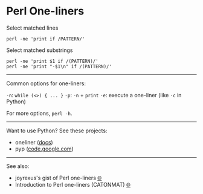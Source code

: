 Perl One-liners
===============

Select matched lines

    perl -ne 'print if /PATTERN/'

Select matched substrings

    perl -ne 'print $1 if /(PATTERN)/'
    perl -ne 'print "-$1\n" if /(PATTERN)/'

-------------------------------------------------

Common options for one-liners:

`-n`: `while (<>) { ... }`
`-p`: `-n` + `print`
`-e`: execute a one-liner (like `-c` in Python)

For more options, `perl -h`.

-------------------------------------------------

Want to use Python? See these projects:

* oneliner ([docs](https://python-oneliner.readthedocs.io/en/latest/))
* pyp ([code.google.com](https://code.google.com/archive/p/pyp/))


-------------------------------------------------

See also: 

* joyrexus's gist of Perl one-liners [:globe_with_meridians:](https://gist.github.com//7328094)
* Introduction to Perl one-liners (CATONMAT) [:globe_with_meridians:](https://catonmat.net/introduction-to-perl-one-liners)